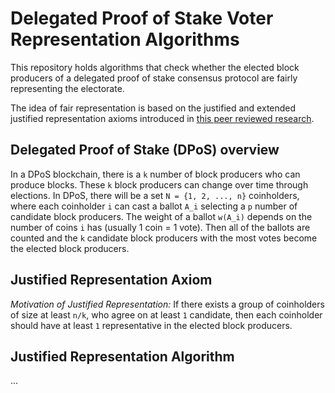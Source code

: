 # Delegated Proof of Stake Voter Representation Algorithms

This repository holds algorithms that check whether the elected block producers of a delegated proof of stake consensus protocol are fairly representing the electorate.

The idea of fair representation is based on the justified and extended justified representation axioms introduced in [this peer reviewed research](https://arxiv.org/abs/1407.8269).

## Delegated Proof of Stake (DPoS) overview

In a DPoS blockchain, there is a `k` number of block producers who can produce blocks. These `k` block producers can change over time through elections. In DPoS, there will be a set `N = {1, 2, ..., n}` coinholders, where each coinholder `i` can cast a ballot `A_i` selecting a `p` number of candidate block producers. The weight of a ballot `w(A_i)` depends on the number of coins `i` has (usually 1 coin = 1 vote). Then all of the ballots are counted and the `k` candidate block producers with the most votes become the elected block producers.

## Justified Representation Axiom

*Motivation of Justified Representation:* If there exists a group of coinholders of size at least `n/k`, who agree on at least `1` candidate, then each coinholder should have at least `1` representative in the elected block producers.

## Justified Representation Algorithm 
...
